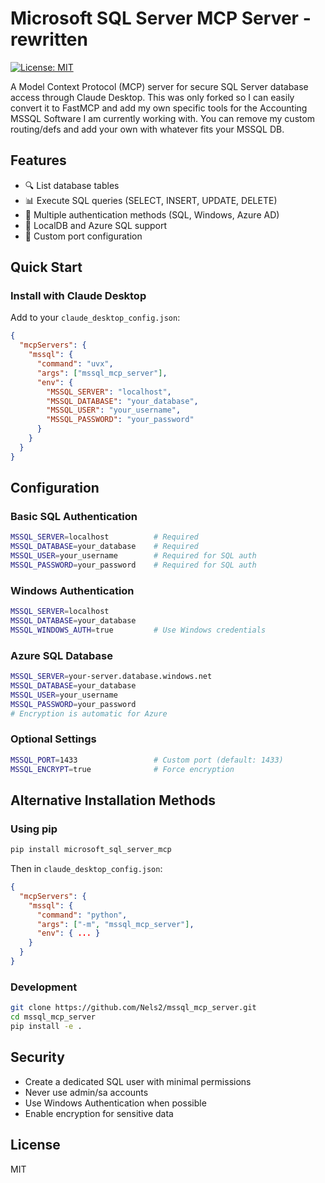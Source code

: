 # Microsoft SQL Server MCP Server - rewritten


[![License: MIT](https://img.shields.io/badge/License-MIT-yellow.svg)](https://opensource.org/licenses/MIT)

A Model Context Protocol (MCP) server for secure SQL Server database access through Claude Desktop.
This was only forked so I can easily convert it to FastMCP and add my own specific tools for the Accounting MSSQL Software I am currently working with.
You can remove my custom routing/defs and add your own with whatever fits your MSSQL DB. 

## Features

- 🔍 List database tables
- 📊 Execute SQL queries (SELECT, INSERT, UPDATE, DELETE)
- 🔐 Multiple authentication methods (SQL, Windows, Azure AD)
- 🏢 LocalDB and Azure SQL support
- 🔌 Custom port configuration

## Quick Start

### Install with Claude Desktop

Add to your `claude_desktop_config.json`:

```json
{
  "mcpServers": {
    "mssql": {
      "command": "uvx",
      "args": ["mssql_mcp_server"],
      "env": {
        "MSSQL_SERVER": "localhost",
        "MSSQL_DATABASE": "your_database",
        "MSSQL_USER": "your_username",
        "MSSQL_PASSWORD": "your_password"
      }
    }
  }
}
```

## Configuration

### Basic SQL Authentication
```bash
MSSQL_SERVER=localhost          # Required
MSSQL_DATABASE=your_database    # Required
MSSQL_USER=your_username        # Required for SQL auth
MSSQL_PASSWORD=your_password    # Required for SQL auth
```

### Windows Authentication
```bash
MSSQL_SERVER=localhost
MSSQL_DATABASE=your_database
MSSQL_WINDOWS_AUTH=true         # Use Windows credentials
```

### Azure SQL Database
```bash
MSSQL_SERVER=your-server.database.windows.net
MSSQL_DATABASE=your_database
MSSQL_USER=your_username
MSSQL_PASSWORD=your_password
# Encryption is automatic for Azure
```

### Optional Settings
```bash
MSSQL_PORT=1433                 # Custom port (default: 1433)
MSSQL_ENCRYPT=true              # Force encryption
```

## Alternative Installation Methods

### Using pip
```bash
pip install microsoft_sql_server_mcp
```

Then in `claude_desktop_config.json`:
```json
{
  "mcpServers": {
    "mssql": {
      "command": "python",
      "args": ["-m", "mssql_mcp_server"],
      "env": { ... }
    }
  }
}
```

### Development
```bash
git clone https://github.com/Nels2/mssql_mcp_server.git
cd mssql_mcp_server
pip install -e .
```

## Security

- Create a dedicated SQL user with minimal permissions
- Never use admin/sa accounts
- Use Windows Authentication when possible
- Enable encryption for sensitive data

## License

MIT
